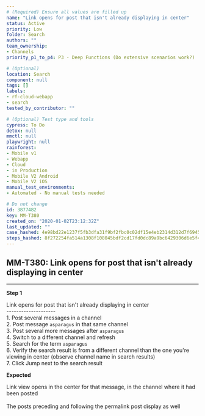 ```yaml
---
# (Required) Ensure all values are filled up
name: "Link opens for post that isn't already displaying in center"
status: Active
priority: Low
folder: Search
authors: ""
team_ownership:
- Channels
priority_p1_to_p4: P3 - Deep Functions (Do extensive scenarios work?)

# (Optional)
location: Search
component: null
tags: []
labels:
- rf-cloud-webapp
- search
tested_by_contributor: ""

# (Optional) Test type and tools
cypress: To Do
detox: null
mmctl: null
playwright: null
rainforest:
- Mobile v1
- Webapp
- Cloud
- in Production
- Mobile V2 Android
- Mobile V2 iOS
manual_test_environments:
- Automated - No manual tests needed

# Do not change
id: 3877482
key: MM-T380
created_on: "2020-01-02T23:12:32Z"
last_updated: ""
case_hashed: 4e98bd22e1237f5fb3dfa31f9bf2fbc0c02df15e4eb2314d312d7f6945b7d9f5be245c64127dabc5dd206ee1a3f0edaa
steps_hashed: 8f272254fa514a1308f108045bdf2cd17fd0dc89a9bc6429306d6e5f46615d72183fd1264d3aaf92da6a49a0990858aa
---
```


<!-- (Auto-generated) Based on frontmatter's "key" and "name" -->

## MM-T380: Link opens for post that isn't already displaying in center

---

**Step 1**

Link opens for post that isn't already displaying in center\
\--------------------\
1\. Post several messages in a channel\
2\. Post message `asparagus` in that same channel\
3\. Post several more messages after `asparagus`\
4\. Switch to a different channel and refresh\
5\. Search for the term `asparagus`\
6\. Verify the search result is from a different channel than the one you're viewing in center (observe channel name in search results)\
7\. Click Jump next to the search result

**Expected**

Link view opens in the center for that message, in the channel where it had been posted\
\
The posts preceding and following the permalink post display as well
